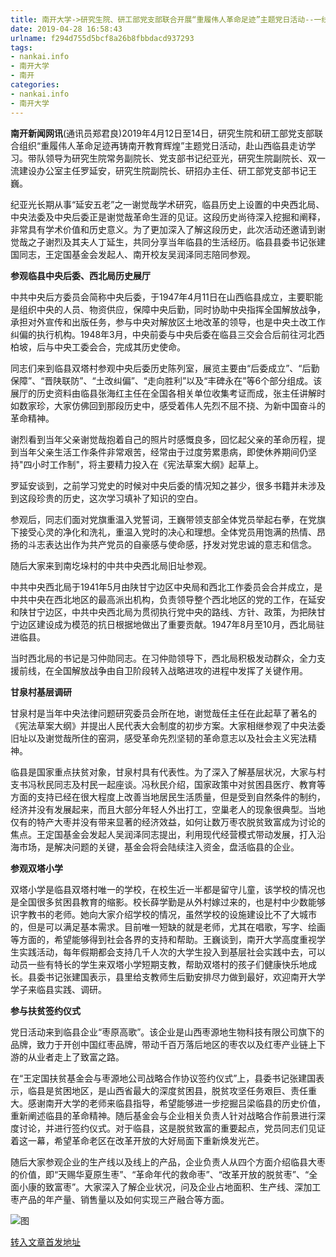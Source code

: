 ```yaml
---
title: 南开大学->研究生院、研工部党支部联合开展“重履伟人革命足迹”主题党日活动--一线 | nankai.info
date: 2019-04-28 16:58:43
urlname: f294d755d5bcf8a26b8fbbdacd937293
tags: 
- nankai.info
- 南开大学
- 南开
categories:
- nankai.info
- 南开大学
---
```


**南开新闻网讯**(通讯员郑君良)2019年4月12日至14日，研究生院和研工部党支部联合组织“重履伟人革命足迹再铸南开教育辉煌”主题党日活动，赴山西临县走访学习。带队领导为研究生院常务副院长、党支部书记纪亚光，研究生院副院长、双一流建设办公室主任罗延安，研究生院副院长、研招办主任、研工部党支部书记王巍。

纪亚光长期从事“延安五老”之一谢觉哉学术研究，临县历史上设置的中央西北局、中央法委及中央后委正是谢觉哉革命生涯的见证。这段历史尚待深入挖掘和阐释，非常具有学术价值和历史意义。为了更加深入了解这段历史，此次活动还邀请到谢觉哉之子谢烈及其夫人丁延生，共同分享当年临县的生活经历。临县县委书记张建国同志，王定国基金会发起人、南开校友吴润泽同志陪同参观。

**参观临县中央后委、西北局历史展厅**

中共中央后方委员会简称中央后委，于1947年4月11日在山西临县成立，主要职能是组织中央的人员、物资供应，保障中央后勤，同时协助中央指挥全国解放战争，承担对外宣传和出版任务，参与中央对解放区土地改革的领导，也是中央土改工作纠偏的执行机构。1948年3月，中央前委与中央后委在临县三交会合后前往河北西柏坡，后与中央工委会合，完成其历史使命。

同志们来到临县双塔村参观中央后委历史陈列室，展览主要由“后委成立”、“后勤保障”、“晋陕联防”、“土改纠偏”、“走向胜利”以及“丰碑永在”等6个部分组成。该展厅的历史资料由临县张海红主任在全国各相关单位收集考证而成，张主任讲解时如数家珍，大家仿佛回到那段历史中，感受着伟人先烈不屈不挠、为新中国奋斗的革命精神。

谢烈看到当年父亲谢觉哉抱着自己的照片时感慨良多，回忆起父亲的革命历程，提到当年父亲生活工作条件非常艰苦，经常由于过度劳累患病，即使休养期间仍坚持"四小时工作制"，将主要精力投入在《宪法草案大纲》起草上。

罗延安谈到，之前学习党史的时候对中央后委的情况知之甚少，很多书籍并未涉及到这段珍贵的历史，这次学习填补了知识的空白。

参观后，同志们面对党旗重温入党誓词，王巍带领支部全体党员举起右拳，在党旗下接受心灵的净化和洗礼，重温入党时的决心和理想。全体党员用饱满的热情、昂扬的斗志表达出作为共产党员的自豪感与使命感，抒发对党忠诚的意志和信念。

随后大家来到南圪垛村的中共中央西北局旧址参观。

中共中央西北局于1941年5月由陕甘宁边区中央局和西北工作委员会合并成立，是中共中央在西北地区的最高派出机构，负责领导整个西北地区的党的工作，在延安和陕甘宁边区，中共中央西北局为贯彻执行党中央的路线、方针、政策，为把陕甘宁边区建设成为模范的抗日根据地做出了重要贡献。1947年8月至10月，西北局驻进临县。

当时西北局的书记是习仲勋同志。在习仲勋领导下，西北局积极发动群众，全力支援前线，在全国解放战争由自卫阶段转入战略进攻的进程中发挥了关键作用。

**甘泉村基层调研**

甘泉村是当年中央法律问题研究委员会所在地，谢觉哉任主任在此起草了著名的《宪法草案大纲》并提出人民代表大会制度的初步方案。大家相继参观了中央法委旧址以及谢觉哉所住的窑洞，感受革命先烈坚韧的革命意志以及社会主义宪法精神。

临县是国家重点扶贫对象，甘泉村具有代表性。为了深入了解基层状况，大家与村支书冯秋民同志及村民一起座谈。冯秋民介绍，国家政策中对贫困县医疗、教育等方面的支持已经在很大程度上改善当地居民生活质量，但是受到自然条件的制约，经济并没有发展起来，而且大部分年轻人外出打工，空巢老人的现象很典型。当地仅有的特产大枣并没有带来显著的经济效益，如何让数万枣农脱贫致富成为讨论的焦点。王定国基金会发起人吴润泽同志提出，利用现代经营模式带动发展，打入沿海市场，是解决问题的关键，基金会将会陆续注入资金，盘活临县的企业。

**参观双塔小学**

双塔小学是临县双塔村唯一的学校，在校生近一半都是留守儿童，该学校的情况也是全国很多贫困县教育的缩影。校长薛学勤是从外村嫁过来的，也是村中少数能够识字教书的老师。她向大家介绍学校的情况，虽然学校的设施建设比不了大城市的，但是可以满足基本需求。目前唯一短缺的就是老师，尤其在唱歌，写字、绘画等方面的，希望能够得到社会各界的支持和帮助。王巍谈到，南开大学高度重视学生实践活动，每年假期都会支持几千人次的大学生投入到基层社会实践中去，可以动员一些有特长的学生来双塔小学短期支教，帮助双塔村的孩子们健康快乐地成长。县委书记张建国表示，县里给支教师生后勤安排尽力做到最好，欢迎南开大学学子来临县实践、调研。

**参与扶贫签约仪式**

党日活动来到临县企业“枣原高歌”。该企业是山西枣源地生物科技有限公司旗下的品牌，致力于开创中国红枣品牌，带动千百万落后地区的枣农以及红枣产业链上下游的从业者走上了致富之路。

在“王定国扶贫基金会与枣源地公司战略合作协议签约仪式”上，县委书记张建国表示，临县是贫困地区，是山西省最大的深度贫困县，脱贫攻坚任务艰巨、责任重大。感谢南开大学的老师来临县指导，希望能够进一步挖掘吕梁临县的历史价值，重新阐述临县的革命精神。随后基金会与企业相关负责人针对战略合作前景进行深度讨论，并进行签约仪式。对于临县，这是脱贫致富的重要起点，党员同志们见证着这一幕，希望革命老区在改革开放的大好局面下重新焕发光芒。

随后大家参观企业的生产线以及线上的产品，企业负责人从四个方面介绍临县大枣的价值，即“天赐华夏原生枣”、“革命年代的救命枣”、“改革开放的脱贫枣”、“全面小康的致富枣”。大家深入了解企业状况，问及企业占地面积、生产线、深加工枣产品的年产量、销售量以及如何实现三产融合等方面。

![图](http://news.nankai.edu.cn/pic/0/00/35/02/350207_453120.jpg)

[转入文章首发地址](http://news.nankai.edu.cn/zhxw/system/2019/04/19/000446059.shtml)